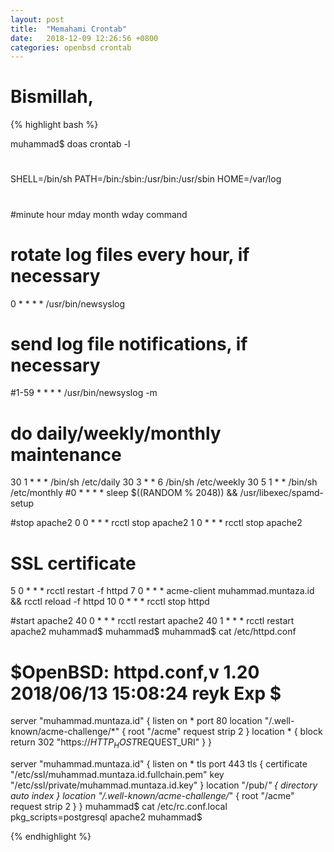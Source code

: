 ```yaml
---
layout: post
title:  "Memahami Crontab"
date:   2018-12-09 12:26:56 +0800
categories: openbsd crontab
---
```


# Bismillah,


{% highlight bash %}

muhammad$ doas crontab -l
#
SHELL=/bin/sh
PATH=/bin:/sbin:/usr/bin:/usr/sbin
HOME=/var/log
#
#minute hour    mday    month   wday    command
#
# rotate log files every hour, if necessary
0       *       *       *       *       /usr/bin/newsyslog
# send log file notifications, if necessary
#1-59   *       *       *       *       /usr/bin/newsyslog -m
#
# do daily/weekly/monthly maintenance
30      1       *       *       *       /bin/sh /etc/daily
30      3       *       *       6       /bin/sh /etc/weekly
30      5       1       *       *       /bin/sh /etc/monthly
#0      *       *       *       *       sleep $((RANDOM \% 2048)) && /usr/libexec/spamd-setup


#stop apache2
0       0       *       *       *       rcctl stop apache2
1       0       *       *       *       rcctl stop apache2

# SSL certificate
5       0       *       *       *       rcctl restart -f httpd
7       0       *       *       *       acme-client muhammad.muntaza.id && rcctl reload -f httpd
10      0       *       *       *       rcctl stop httpd

#start apache2
40      0       *       *       *       rcctl restart apache2
40      1       *       *       *       rcctl restart apache2
muhammad$
muhammad$
muhammad$ cat /etc/httpd.conf
# $OpenBSD: httpd.conf,v 1.20 2018/06/13 15:08:24 reyk Exp $

server "muhammad.muntaza.id" {
        listen on * port 80
        location "/.well-known/acme-challenge/*" {
                root "/acme"
                request strip 2
        }
        location * {
                block return 302 "https://$HTTP_HOST$REQUEST_URI"
        }
}

server "muhammad.muntaza.id" {
        listen on * tls port 443
        tls {
                certificate "/etc/ssl/muhammad.muntaza.id.fullchain.pem"
                key "/etc/ssl/private/muhammad.muntaza.id.key"
        }
        location "/pub/*" {
                directory auto index
        }
        location "/.well-known/acme-challenge/*" {
                root "/acme"
                request strip 2
        }
}
muhammad$ cat /etc/rc.conf.local
pkg_scripts=postgresql apache2
muhammad$







{% endhighlight %}
